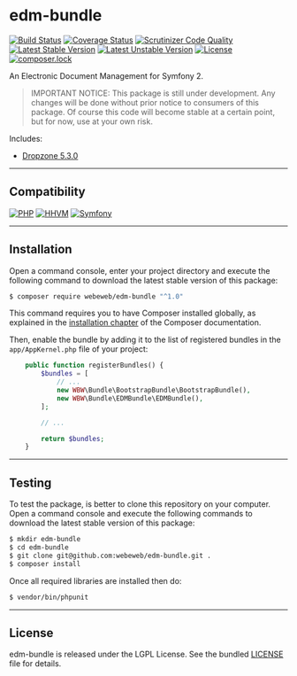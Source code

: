 edm-bundle
==========

[![Build Status](https://travis-ci.org/webeweb/edm-bundle.svg?branch=master)](https://travis-ci.org/webeweb/edm-bundle) [![Coverage Status](https://coveralls.io/repos/github/webeweb/edm-bundle/badge.svg?branch=master)](https://coveralls.io/github/webeweb/edm-bundle?branch=master) [![Scrutinizer Code Quality](https://scrutinizer-ci.com/g/webeweb/edm-bundle/badges/quality-score.png?b=master)](https://scrutinizer-ci.com/g/webeweb/edm-bundle/?branch=master) [![Latest Stable Version](https://poser.pugx.org/webeweb/edm-bundle/v/stable)](https://packagist.org/packages/webeweb/edm-bundle) [![Latest Unstable Version](https://poser.pugx.org/webeweb/edm-bundle/v/unstable)](https://packagist.org/packages/webeweb/edm-bundle) [![License](https://poser.pugx.org/webeweb/edm-bundle/license)](https://packagist.org/packages/webeweb/edm-bundle) [![composer.lock](https://poser.pugx.org/webeweb/edm-bundle/composerlock)](https://packagist.org/packages/webeweb/edm-bundle)

An Electronic Document Management for Symfony 2.

> IMPORTANT NOTICE: This package is still under development. Any changes will be
> done without prior notice to consumers of this package. Of course this code
> will become stable at a certain point, but for now, use at your own risk.

Includes:

- [Dropzone 5.3.0](http://www.dropzonejs.com/)

---

## Compatibility

[![PHP](https://img.shields.io/badge/PHP-%5E5.6%7C%5E7.0-blue.svg)](http://php.net) [![HHVM](https://img.shields.io/badge/HHVM-ready-orange.svg)](https://hhvm.com/) [![Symfony](https://img.shields.io/badge/Symfony-%5E2.8%7C%5E3.0-brightgreen.svg)](https://symfony.com)

---

## Installation

Open a command console, enter your project directory and execute the following
command to download the latest stable version of this package:

```bash
$ composer require webeweb/edm-bundle "^1.0"
```

This command requires you to have Composer installed globally, as explained in
the [installation chapter](https://getcomposer.org/doc/00-intro.md) of the
Composer documentation.

Then, enable the bundle by adding it to the list of registered bundles
in the `app/AppKernel.php` file of your project:

```php
    public function registerBundles() {
        $bundles = [
            // ...
            new WBW\Bundle\BootstrapBundle\BootstrapBundle(),
            new WBW\Bundle\EDMBundle\EDMBundle(),
        ];

        // ...

        return $bundles;
    }
```

---

## Testing

To test the package, is better to clone this repository on your computer.
Open a command console and execute the following commands to download the latest
stable version of this package:

```bash
$ mkdir edm-bundle
$ cd edm-bundle
$ git clone git@github.com:webeweb/edm-bundle.git .
$ composer install
```

Once all required libraries are installed then do:

```bash
$ vendor/bin/phpunit
```

---

## License

edm-bundle is released under the LGPL License. See the bundled [LICENSE](LICENSE)
file for details.
